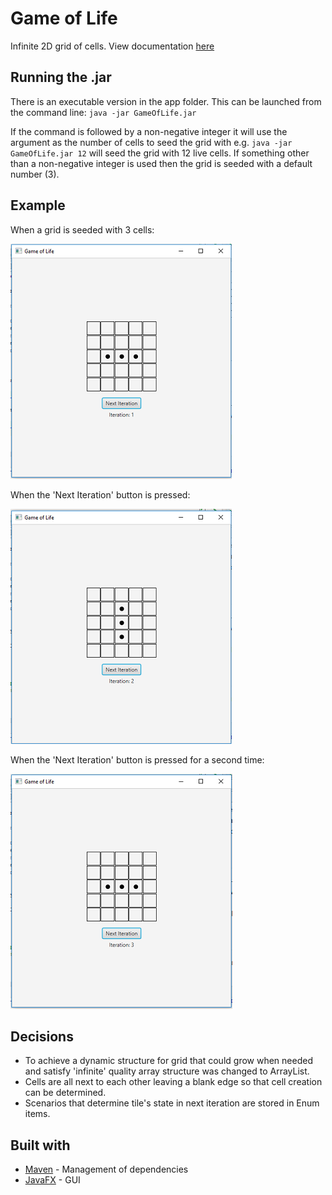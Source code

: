 # Game of Life

Infinite 2D grid of cells. View documentation [here](https://ruthkirby.github.io/game-of-life/)

## Running the .jar

There is an executable version in the app folder. This can be 
launched from the command line:
`java -jar GameOfLife.jar`

If the command is followed by a non-negative integer it will
use the argument as the number of cells to seed the grid with e.g.
`java -jar GameOfLife.jar 12` will seed the grid with 12 live 
cells. If something other than a non-negative integer is used then the 
grid is seeded with a default number (3).

## Example

When a grid is seeded with 3 cells:

![Grid seeded with three cells](/screenshots/seed_3_it_1.PNG)

When the 'Next Iteration' button is pressed:

![Grid seeded with three cells on second iteration](/screenshots/seed_3_it_2.PNG)

When the 'Next Iteration' button is pressed for a second time:

![Grid seeded with three cells](/screenshots/seed_3_it_3.PNG)


## Decisions
* To achieve a dynamic structure 
for grid that could grow when needed and satisfy 'infinite' quality
array structure was changed to ArrayList.
* Cells are all next to each other leaving a blank edge so that
cell creation can be determined. 
* Scenarios that determine tile's state in next iteration are
stored in Enum items. 

## Built with

* [Maven](https://maven.apache.org/) - Management of dependencies
* [JavaFX](https://openjfx.io/) - GUI